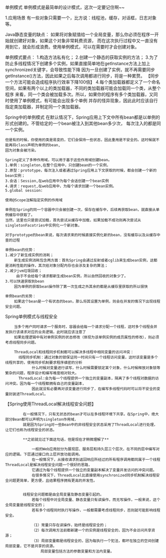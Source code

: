单例模式
    单例模式是最简单的设计模式，这次一定要记住啊~~

  1.应用场景
    有一些对象只需要一个，比方说：线程池，缓存，对话框，日志对象等。

  Java静态变量的缺点：
    如果将对象赋值给一个全局变量，那么你必须在程序一开始就创建好对象，如果这个对象非常耗费资源，
    而在这次执行过程中又一直没有用到它，就会形成浪费。使用单例模式，可以在需要时才会创建对象。


  单例模式要点：
    1.构造方法私有化；
    2.创建一个静态的获取实例的方法；
    3.为了防止多线程情况下创建多个实例，如果直接简单地在getInstance方法上加上synchronized关键字，会导致性能下降
      因为一旦创建了实例，就不再需要同步getInstance()方法，因此如果之后每次调用都进行同步，将是一种累赘。
      【同步一个方法可能会造成程序执行效率下降100倍】
    4.每个类加载器都定义了一个命名空间，如果有两个以上的类加载器，不同的类加载器可能会加载同一个类，从整个程序
        来看，同一个类会被加载多次。所以，如果你的程序有多个类加载器，又同时使用了单例模式，有可能会出现多个单例
        并存的怪异现象，因此此时应该自行指定类加载器，并制定同一个类加载器。

  Spring中的单例模式
    在默认情况下，Spring应用上下文中所有bean都是以单例的形式创建的。不管给定的一个bean被注入到其他bean多少次，
    每次注入的都是同一个实例。

    但是有的时候，你使用的类是易变的，它们会保持一些状态，因此重用是不安全的。这时候就不能再将class声明为单例的bean,
    因为对象会被污染。

    Spring定义了多种作用域，可以用于基于这些作用域创建bean。
    1.单例：singleton,在整个应用中，只创建bean的一个实例，
    2.原型：prototype，每次注入或者通过Spring应用上下文获取的时候，都会创建一个新的bean实例；
    3.会话：Session,在web应用中为每个会话创建一个bean实例
    4.请求：request,在web应用中，为每个请求创建一个bean实例。
    5.global session:

    使用@Scope注解指定实例的作用域

    单例在Spring的同一个容器中只会被创建一次，保存在缓存中，后续再获取bean，就直接从单例缓存中获取了。
    当然，这里也只是尝试加载，首先尝试从缓存中加载，如果加载不成功则再次尝试从singletonFacotries中实例化一个新对象。

    对于prototype的bean来说，每次请求来的时候直接实例化新的bean，没有缓存以及从缓存中查的过程

    单例bean的优势：
    1.减少了新生成实例的消耗；
        新生成实例消耗包含两方面：首先Spring会通过反射或者cglib来生成bean实例，这都是消耗性能的操作，其次给对象分配内存也会涉及复杂的算法；
    2.减少jvm垃圾回收；
         由于不会给每个请求都新生成bean实例，所以自然回收的对象少了。
    3.可以快速获取到bean
        因为单例的获取bean操作除了第一次生成之外其余的都是从缓存里获取的所以很快

    单例bean的劣势：
        如果这个bean是一个有状态的bean，那么将其设置为单例，则会在并发的情况下出现线程安全问题。


  Spring单例模式与线程安全

        当多个用户同时请求一个服务时，容器会给每一个请求分配一个线程，这时多个线程会并发执行该请求对应的业务逻辑，此时就应该注意了
        如果处理逻辑中有对单例实例的状态修改（体现为该单例实例的成员属性的修改），则必须考虑线程同步问题。

        ThreadLocal和线程同步机制都可以解决多线程中相同变量的访问冲突：
          线程同步机制：通过对象的锁保证同一时间只有一个线程访问变量，这时该变量是多个线程共享的，使用同步机制要求程序缜密的分析
                什么时候对变量进行读写，什么时候需要锁定某个对象，什么时候释放对象锁等繁杂的问题，程序设计和编写难度相对较大。
          ThreadLocal:会为每一个线程提供一个独立的变量副本，隔离了多个线程对数据的访问冲突。因为每一个线程都拥有自己的变量副本，
                因此就没有必要再对该变量进行同步了，在编写多线程代码时可以将不安全的变量封装进ThreadLocal。


  【Spring使用ThreadLocal解决线程安全问题】

            在一般情况下，只有无状态的bean才可以在多线程环境下共享。在Spring中，绝大部分Bean都可以声明为singleton作用域，
            就是因为Spring对一些Bean中的非线程安全状态采用了ThreadLocal进行处理，让它们也称为线程安全的状态。

            **之前就见过下面这句话，但是现在才稍微理解了**

                一般的Web应用划分为展现层、服务层和持久层三个层次，在不同的层中编写对应的逻辑。下层通过接口向上层开放功能调用。
                在一般情况下，从接收请求到返回响应所经过的所有程序调用都同属于一个线程ThreadLocal是解决线程安全问题一个很好的思路，
                它通过为每个线程提供一个独立的变量副本解决了变量并发访问的冲突问题。
                在很多情况下，ThreadLocal比直接使用synchronized同步机制解决线程安全问题更简单，更方便，且结果程序拥有更高的并发性。


            线程安全问题都是由全局变量及静态变量引起的。
                若每个线程中对全局变量、静态变量只有读操作，而无写操作，一般来说，这个全局变量是线程安全的；
                若有多个线程同时执行写操作，一般都需要考虑线程同步，否则就可能影响线程安全。

                （1）常量只存在读操作，始终是线程安全的；
                （2）每次调用方法前都新建一个的实例是线程安全的，因为不会访问共享资源；
                （3）局部变量都是线程安全的，因为每执行一个犯法，都坏在独立的空间创建局部变量，它不是共享的资源。
                    局部变量包括方法的参数变量和方法内变量。